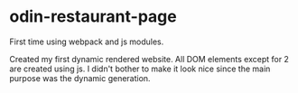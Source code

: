 # odin-restaurant-page
First time using webpack and js modules.

Created my first dynamic rendered website. All DOM elements except for 2 are created using js. I didn't bother to make it look nice since the main purpose was the dynamic generation. 